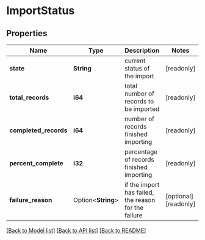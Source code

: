# ImportStatus

## Properties

Name | Type | Description | Notes
------------ | ------------- | ------------- | -------------
**state** | **String** | current status of the import | [readonly]
**total_records** | **i64** | total number of records to be imported | [readonly]
**completed_records** | **i64** | number of records finished importing | [readonly]
**percent_complete** | **i32** | percentage of records finished importing | [readonly]
**failure_reason** | Option<**String**> | if the import has failed, the reason for the failure | [optional][readonly]

[[Back to Model list]](../README.md#documentation-for-models) [[Back to API list]](../README.md#documentation-for-api-endpoints) [[Back to README]](../README.md)


